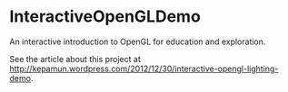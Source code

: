 InteractiveOpenGLDemo
=====================

An interactive introduction to OpenGL for education and exploration.


See the article about this project at http://kepamun.wordpress.com/2012/12/30/interactive-opengl-lighting-demo.
